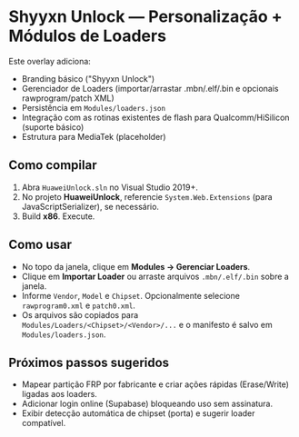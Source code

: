 # Shyyxn Unlock — Personalização + Módulos de Loaders

Este overlay adiciona:
- Branding básico ("Shyyxn Unlock")
- Gerenciador de Loaders (importar/arrastar .mbn/.elf/.bin e opcionais rawprogram/patch XML)
- Persistência em `Modules/loaders.json`
- Integração com as rotinas existentes de flash para Qualcomm/HiSilicon (suporte básico)
- Estrutura para MediaTek (placeholder)

## Como compilar
1. Abra `HuaweiUnlock.sln` no Visual Studio 2019+.
2. No projeto **HuaweiUnlock**, referencie `System.Web.Extensions` (para JavaScriptSerializer), se necessário.
3. Build **x86**. Execute.

## Como usar
- No topo da janela, clique em **Modules → Gerenciar Loaders**.
- Clique em **Importar Loader** ou arraste arquivos `.mbn/.elf/.bin` sobre a janela.
- Informe `Vendor`, `Model` e `Chipset`. Opcionalmente selecione `rawprogram0.xml` e `patch0.xml`.
- Os arquivos são copiados para `Modules/Loaders/<Chipset>/<Vendor>/...` e o manifesto é salvo em `Modules/loaders.json`.

## Próximos passos sugeridos
- Mapear partição FRP por fabricante e criar ações rápidas (Erase/Write) ligadas aos loaders.
- Adicionar login online (Supabase) bloqueando uso sem assinatura.
- Exibir detecção automática de chipset (porta) e sugerir loader compatível.